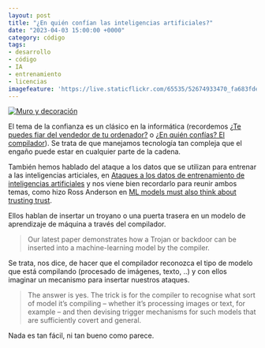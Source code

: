 ```yaml
---
layout: post
title: "¿En quién confían las inteligencias artificiales?"
date: "2023-04-03 15:00:00 +0000"
category: código
tags:
- desarrollo
- código
- IA
- entrenamiento
- licencias
imagefeature: 'https://live.staticflickr.com/65535/52674933470_fa683fdeac.jpg'
---
```

<a href="https://www.flickr.com/photos/fernand0/52674933470/" title="Muro y decoración "><img src="https://live.staticflickr.com/65535/52674933470_fa683fdeac.jpg" alt="Muro y decoración " class="img-responsive img-centered"></a>

El tema de la confianza es un clásico en la informática  (recordemos [¿Te puedes fiar del vendedor de tu ordenador?](https://fernand0.github.io/Te-Puedes-Fiar-Del-Vendedor/) o [¿En quién confías? El compilador](https://fernand0.github.io/En-quien-confias/)). 
Se trata de que manejamos tecnología tan compleja que el engaño puede estar en cualquier parte de la cadena.

También hemos hablado del ataque a los datos que se utilizan para entrenar a las inteligencias articiales, en [Ataques a los datos de entrenamiento de inteligencias artificiales](https://fernand0.github.io/envenenamiento-datos-IA/) y nos viene bien recordarlo para reunir ambos temas, como hizo Ross Anderson en [ML models must also think about trusting trust](https://www.lightbluetouchpaper.org/2022/10/10/ml-models-must-also-think-about-trusting-trust/).

Ellos hablan de insertar un troyano o una puerta trasera en un modelo de aprendizaje de máquina a través del compilador.

> Our latest paper demonstrates how a Trojan or backdoor can be inserted into a machine-learning model by the compiler.

Se trata, nos dice, de hacer que el compilador reconozca el tipo de modelo que está compilando (procesado de imágenes, texto, ..) y con ellos imaginar un mecanismo para insertar nuestros ataques.

> The answer is yes. The trick is for the compiler to recognise what sort of model it’s compiling – whether it’s processing images or text, for example – and then devising trigger mechanisms for such models that are sufficiently covert and general. 

Nada es tan fácil, ni tan bueno como parece.
